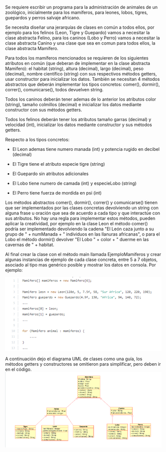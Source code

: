 Se requiere escribir un programa para la administración de animales de un zoológico, 
inicialmente para los mamíferos, para leones, lobos, tigres, guepardos y 
perros salvaje africano.

Se necesita diseñar una jerarquías de clases en común a todos ellos, 
por ejemplo para los felinos (Leon, Tigre y Guepardo) vamos a necesitar la clase 
abstracta Felino, para los caninos (Lobo y Perro) vamos a necesitar la clase abstracta Canino 
y una clase que sea en comun para todos ellos, la clase abstracta Mamifero.

Para todos los mamíferos mencionados se requieren de los siguientes atributos en común 
(que deberan de implementar en la clase abstracta Mamifero): el habitat (string), altura 
(decimal), largo (decimal), peso (decimal), nombre científico (string) con sus respectivos
métodos getters, usar constructor para inicializar los datos. También se necesitan 4 métodos 
abstractos que deberán implementar los tipos concretos: comer(), dormir(), correr(), 
comunicarse(), todos devuelven string.

Todos los caninos deberán tener ademas de lo anterior los atributos color (string), 
tamaño colmillos (decimal) e inicializar los datos mediante constructor con sus métodos getters.

Todos los felinos deberán tener los atributos tamaño garras (decimal) y velocidad (int), 
inicializar los datos mediante constructor y sus métodos getters.

Respecto a los tipos concretos:

- El Leon ademas tiene numero manada (int) y potencia rugido en decibel (decimal)

- El Tigre tiene el atributo especie tigre (string)

- El Guepardo sin atributos adicionales

- El Lobo tiene numero de camada (int) y especieLobo (string)

- El Perro tiene fuerza de mordida en psi (int)

Los métodos abstractos comer(), dormir(), correr() y comunicarse() tienen que ser 
implementados por las clases concretas devolviendo un string con alguna frase u oración 
que sea de acuerdo a cada tipo y que interactúe con sus atributos. No hay una regla para 
implementar estos métodos, pueden aplicar la creatividad, por ejemplo en la clase Leon 
el método comer() podría ser implementado devolviendo la cadena "El León caza junto a su 
grupo de " + numManada + " individuos en las llanuras africanas", o para el Lobo el método 
dormir() devolver "El Lobo " + color + " duerme en las cavernas de " + habitat.

Al final crear la clase con el método main llamada EjemploMamiferos y crear algunas 
instancias de ejemplo de cada clase concreta, entre 5 a 7 objetos, asociado al tipo mas 
genérico posible y mostrar los datos en consola. Por ejemplo:

![img.png](img.png)

A continuación dejo el diagrama UML de clases como una guía, los métodos getters y constructores se 
omitieron para simplificar, pero deben ir en el código.
![img_1.png](img_1.png)